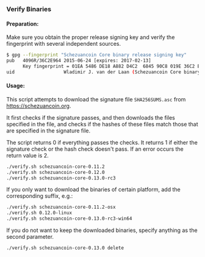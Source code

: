 ### Verify Binaries

#### Preparation:

Make sure you obtain the proper release signing key and verify the fingerprint with several independent sources.

```sh
$ gpg --fingerprint "Schezuancoin Core binary release signing key"
pub   4096R/36C2E964 2015-06-24 [expires: 2017-02-13]
      Key fingerprint = 01EA 5486 DE18 A882 D4C2  6845 90C8 019E 36C2 E964
uid                  Wladimir J. van der Laan (Schezuancoin Core binary release signing key) <laanwj@gmail.com>
```

#### Usage:

This script attempts to download the signature file `SHA256SUMS.asc` from https://schezuancoin.org.

It first checks if the signature passes, and then downloads the files specified in the file, and checks if the hashes of these files match those that are specified in the signature file.

The script returns 0 if everything passes the checks. It returns 1 if either the signature check or the hash check doesn't pass. If an error occurs the return value is 2.


```sh
./verify.sh schezuancoin-core-0.11.2
./verify.sh schezuancoin-core-0.12.0
./verify.sh schezuancoin-core-0.13.0-rc3
```

If you only want to download the binaries of certain platform, add the corresponding suffix, e.g.:

```sh
./verify.sh schezuancoin-core-0.11.2-osx
./verify.sh 0.12.0-linux
./verify.sh schezuancoin-core-0.13.0-rc3-win64
```

If you do not want to keep the downloaded binaries, specify anything as the second parameter.

```sh
./verify.sh schezuancoin-core-0.13.0 delete
```
